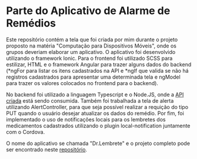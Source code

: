 # Parte do Aplicativo de Alarme de Remédios

Este repositório contém a tela que foi criada por mim durante o projeto proposto na matéria "Computação para Dispositivos Móveis", onde os grupos deveriam elaborar um aplicativo.
O aplicativo foi desenvolvido utilizando o framework Ionic. Para o frontend foi utilizado SCSS para estilizar, HTML e o framework Angular para trazer alguns dados do backend
(*ngFor para listar os itens cadastrados na API e *ngIf que valida se não há registros cadastrados para apresentar uma determinada tela e ngModel para trazer os valores colocados 
no frontend para o backend).

No backend foi utilizado a linguagem Typescript e o Node.JS, onde a [API criada](https://github.com/nathaliadutra15/apiCadastroMedicamentos) está sendo consumida. Também foi trabalhada a tela de alerta utilizando AlertController, para que seja possível realizar a requição do tipo PUT quando o usuário desejar atualizar os dados do remédio. Por fim, foi implementado o uso de notificações locais para os lembretes dos medicamentos cadastrados utilizando o plugin local-notification juntamente com o Cordova.

O nome do aplicativo se chamada "Dr.Lembrete" e o projeto completo pode ser encontrado neste [repositório](https://github.com/SUELENBOAS/PROJETO-APP).
